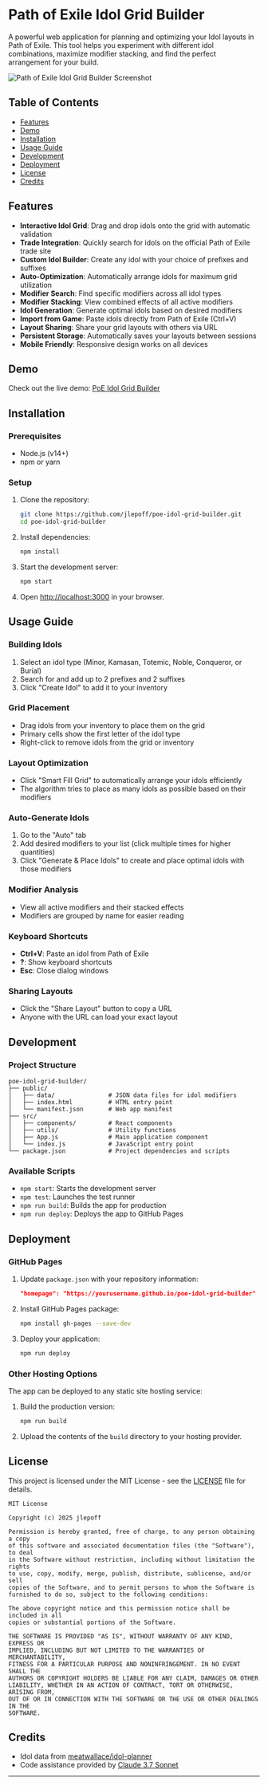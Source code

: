 # Path of Exile Idol Grid Builder

A powerful web application for planning and optimizing your Idol layouts in Path of Exile. This tool helps you experiment with different idol combinations, maximize modifier stacking, and find the perfect arrangement for your build.

![Path of Exile Idol Grid Builder Screenshot](screenshot.png)

## Table of Contents
- [Features](#features)
- [Demo](#demo)
- [Installation](#installation)
- [Usage Guide](#usage-guide)
- [Development](#development)
- [Deployment](#deployment)
- [License](#license)
- [Credits](#credits)

## Features

- **Interactive Idol Grid**: Drag and drop idols onto the grid with automatic validation
- **Trade Integration**: Quickly search for idols on the official Path of Exile trade site
- **Custom Idol Builder**: Create any idol with your choice of prefixes and suffixes
- **Auto-Optimization**: Automatically arrange idols for maximum grid utilization
- **Modifier Search**: Find specific modifiers across all idol types
- **Modifier Stacking**: View combined effects of all active modifiers
- **Idol Generation**: Generate optimal idols based on desired modifiers
- **Import from Game**: Paste idols directly from Path of Exile (Ctrl+V)
- **Layout Sharing**: Share your grid layouts with others via URL
- **Persistent Storage**: Automatically saves your layouts between sessions
- **Mobile Friendly**: Responsive design works on all devices

## Demo

Check out the live demo: [PoE Idol Grid Builder](https://jlepoff.github.io/poe-idol-grid-builder/)

## Installation

### Prerequisites
- Node.js (v14+)
- npm or yarn

### Setup
1. Clone the repository:
   ```bash
   git clone https://github.com/jlepoff/poe-idol-grid-builder.git
   cd poe-idol-grid-builder
   ```

2. Install dependencies:
   ```bash
   npm install
   ```

3. Start the development server:
   ```bash
   npm start
   ```

4. Open [http://localhost:3000](http://localhost:3000) in your browser.

## Usage Guide

### Building Idols
1. Select an idol type (Minor, Kamasan, Totemic, Noble, Conqueror, or Burial)
2. Search for and add up to 2 prefixes and 2 suffixes
3. Click "Create Idol" to add it to your inventory

### Grid Placement
- Drag idols from your inventory to place them on the grid
- Primary cells show the first letter of the idol type
- Right-click to remove idols from the grid or inventory

### Layout Optimization
- Click "Smart Fill Grid" to automatically arrange your idols efficiently
- The algorithm tries to place as many idols as possible based on their modifiers

### Auto-Generate Idols
1. Go to the "Auto" tab
2. Add desired modifiers to your list (click multiple times for higher quantities)
3. Click "Generate & Place Idols" to create and place optimal idols with those modifiers

### Modifier Analysis
- View all active modifiers and their stacked effects
- Modifiers are grouped by name for easier reading

### Keyboard Shortcuts
- **Ctrl+V**: Paste an idol from Path of Exile
- **?**: Show keyboard shortcuts
- **Esc**: Close dialog windows

### Sharing Layouts
- Click the "Share Layout" button to copy a URL
- Anyone with the URL can load your exact layout

## Development

### Project Structure
```
poe-idol-grid-builder/
├── public/
│   ├── data/               # JSON data files for idol modifiers
│   ├── index.html          # HTML entry point
│   └── manifest.json       # Web app manifest
├── src/
│   ├── components/         # React components
│   ├── utils/              # Utility functions
│   ├── App.js              # Main application component
│   └── index.js            # JavaScript entry point
└── package.json            # Project dependencies and scripts
```

### Available Scripts
- `npm start`: Starts the development server
- `npm test`: Launches the test runner
- `npm run build`: Builds the app for production
- `npm run deploy`: Deploys the app to GitHub Pages

## Deployment

### GitHub Pages
1. Update `package.json` with your repository information:
   ```json
   "homepage": "https://yourusername.github.io/poe-idol-grid-builder"
   ```

2. Install GitHub Pages package:
   ```bash
   npm install gh-pages --save-dev
   ```

3. Deploy your application:
   ```bash
   npm run deploy
   ```

### Other Hosting Options
The app can be deployed to any static site hosting service:

1. Build the production version:
   ```bash
   npm run build
   ```

2. Upload the contents of the `build` directory to your hosting provider.

## License

This project is licensed under the MIT License - see the [LICENSE](LICENSE) file for details.

```
MIT License

Copyright (c) 2025 jlepoff

Permission is hereby granted, free of charge, to any person obtaining a copy
of this software and associated documentation files (the "Software"), to deal
in the Software without restriction, including without limitation the rights
to use, copy, modify, merge, publish, distribute, sublicense, and/or sell
copies of the Software, and to permit persons to whom the Software is
furnished to do so, subject to the following conditions:

The above copyright notice and this permission notice shall be included in all
copies or substantial portions of the Software.

THE SOFTWARE IS PROVIDED "AS IS", WITHOUT WARRANTY OF ANY KIND, EXPRESS OR
IMPLIED, INCLUDING BUT NOT LIMITED TO THE WARRANTIES OF MERCHANTABILITY,
FITNESS FOR A PARTICULAR PURPOSE AND NONINFRINGEMENT. IN NO EVENT SHALL THE
AUTHORS OR COPYRIGHT HOLDERS BE LIABLE FOR ANY CLAIM, DAMAGES OR OTHER
LIABILITY, WHETHER IN AN ACTION OF CONTRACT, TORT OR OTHERWISE, ARISING FROM,
OUT OF OR IN CONNECTION WITH THE SOFTWARE OR THE USE OR OTHER DEALINGS IN THE
SOFTWARE.
```

## Credits

- Idol data from [meatwallace/idol-planner](https://github.com/meatwallace/idol-planner)
- Code assistance provided by [Claude 3.7 Sonnet](https://www.anthropic.com/claude)
---
